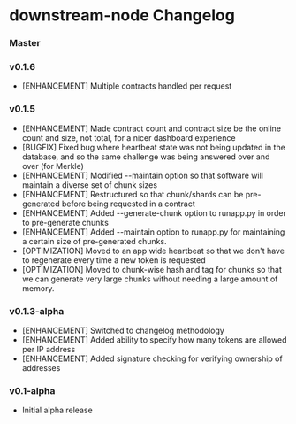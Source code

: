 # downstream-node Changelog

### Master

### v0.1.6

* [ENHANCEMENT] Multiple contracts handled per request

### v0.1.5

* [ENHANCEMENT] Made contract count and contract size be the online count and size, not total, for a nicer dashboard experience
* [BUGFIX] Fixed bug where heartbeat state was not being updated in the database, and so the same challenge was being answered over and over (for Merkle)
* [ENHANCEMENT] Modified --maintain option so that software will maintain a diverse set of chunk sizes
* [ENHANCEMENT] Restructured so that chunk/shards can be pre-generated before being requested in a contract
* [ENHANCEMENT] Added --generate-chunk option to runapp.py in order to pre-generate chunks
* [ENHANCEMENT] Added --maintain option to runapp.py for maintaining a certain size of pre-generated chunks.
* [OPTIMIZATION] Moved to an app wide heartbeat so that we don't have to regenerate every time a new token is requested
* [OPTIMIZATION] Moved to chunk-wise hash and tag for chunks so that we can generate very large chunks without needing a large amount of memory.

### v0.1.3-alpha

* [ENHANCEMENT] Switched to changelog methodology
* [ENHANCEMENT] Added ability to specify how many tokens are allowed per IP address
* [ENHANCEMENT] Added signature checking for verifying ownership of addresses

### v0.1-alpha

* Initial alpha release